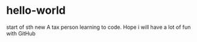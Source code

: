 # hello-world
start of sth new
A tax person learning to code. Hope i will have a lot of fun with GitHub
